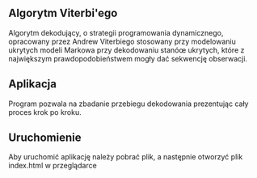 ## Algorytm Viterbi'ego

Algorytm dekodujący, o strategii programowania dynamicznego, opracowany przez Andrew Viterbiego stosowany przy modelowaniu ukrytych modeli Markowa przy dekodowaniu stanóœ ukrytych, które z największym prawdopodobieństwem mogły dać sekwencję obserwacji. 

## Aplikacja

Program pozwala na zbadanie przebiegu dekodowania prezentując cały proces krok po kroku.

## Uruchomienie

Aby uruchomić aplikację należy pobrać plik, a następnie otworzyć plik index.html w przeglądarce
